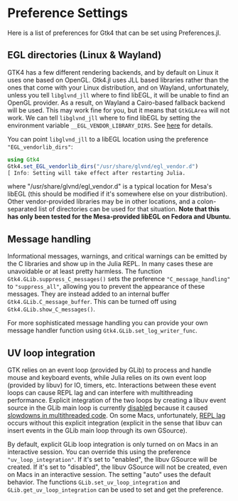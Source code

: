 # Preference Settings

Here is a list of preferences for Gtk4 that can be set using Preferences.jl.

## EGL directories (Linux & Wayland)

GTK4 has a few different rendering backends, and by default on Linux it uses one based on OpenGL. Gtk4.jl uses JLL based libraries rather than the ones that come with your Linux distribution, and on Wayland, unfortunately, unless you tell `libglvnd_jll` where to find libEGL, it will be unable to find an OpenGL provider. As a result, on Wayland a Cairo-based fallback backend will be used. This may work fine for you, but it means that `GtkGLArea` will not work. We can tell `libglvnd_jll` where to find libEGL by setting the environment variable `__EGL_VENDOR_LIBRARY_DIRS`. See [here](https://gitlab.freedesktop.org/glvnd/libglvnd/-/blob/master/src/EGL/icd_enumeration.md) for details.

You can point `libglvnd_jll` to a libEGL location using the preference `"EGL_vendorlib_dirs"`:
```julia
using Gtk4
Gtk4.set_EGL_vendorlib_dirs("/usr/share/glvnd/egl_vendor.d")
[ Info: Setting will take effect after restarting Julia.
```
where "/usr/share/glvnd/egl_vendor.d" is a typical location for Mesa's libEGL (this should be modified if it's somewhere else on your distribution). Other vendor-provided libraries may be in other locations, and a colon-separated list of directories can be used for that situation. **Note that this has only been tested for the Mesa-provided libEGL on Fedora and Ubuntu.**

## Message handling

Informational messages, warnings, and critical warnings can be emitted by the C libraries and show up in the Julia REPL. In many cases these are unavoidable or at least pretty harmless. The function `Gtk4.GLib.suppress_C_messages()` sets the preference `"C_message_handling"` to `"suppress_all"`, allowing you to prevent the appearance of these messages. They are instead added to an internal buffer `Gtk4.GLib.C_message_buffer`. This can be turned off using `Gtk4.GLib.show_C_messages()`.

For more sophisticated message handling you can provide your own message handler function using `Gtk4.GLib.set_log_writer_func`.

## UV loop integration

GTK relies on an event loop (provided by GLib) to process and handle mouse and keyboard events, while Julia relies on its own event loop (provided by libuv) for IO, timers, etc. Interactions between these event loops can cause REPL lag and can interfere with multithreading performance. Explicit integration of the two loops by creating a libuv event source in the GLib main loop is currently [disabled](https://github.com/JuliaGraphics/Gtk.jl/pull/630) because it caused [slowdowns in multithreaded code](https://github.com/JuliaGraphics/Gtk.jl/issues/503). On some Macs, unfortunately, [REPL lag](https://github.com/JuliaGtk/Gtk4.jl/issues/23) occurs without this explicit integration (explicit in the sense that libuv can insert events in the GLib main loop through its own GSource).

By default, explicit GLib loop integration is only turned on on Macs in an interactive session. You can override this using the preference `"uv_loop_integration"`. If it's set to "enabled", the libuv GSource will be created. If it's set to "disabled", the libuv GSource will not be created, even on Macs in an interactive session. The setting "auto" uses the default behavior. The functions `GLib.set_uv_loop_integration` and `GLib.get_uv_loop_integration` can be used to set and get the preference.
